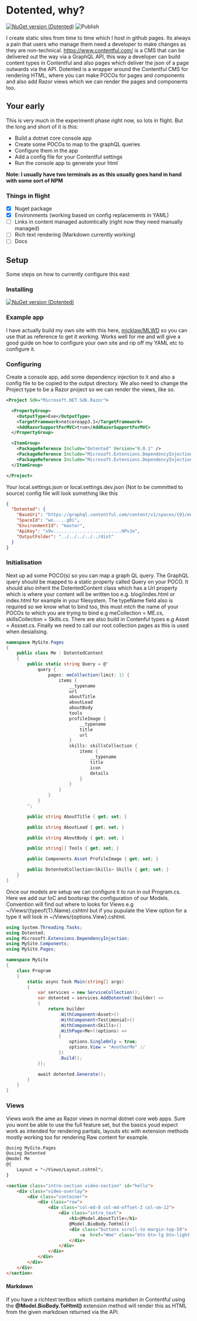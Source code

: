# Dotented, why?
[![NuGet version (Dotented)](https://img.shields.io/nuget/v/Dotented.svg?style=flat-square)](https://www.nuget.org/packages/Dotented/)
![Publish](https://github.com/micklaw/Dotented/workflows/Publish/badge.svg)

I create static sites from time to time which I host in github pages. Its always a pain that users who manage them need a developer to make changes as they are non-technical. https://www.contentful.com/ is a CMS that can be delivered out the way via a GraphQL API, this way a developer can build content types in Contentful and also pages which deliver the json of a page outwards via the API. Dotented is a wrapper around the Contentful CMS for rendering HTML, where you can make POCOs for pages and components and also add Razor views which we can render the pages and components too.

## Your early
This is very much in the experimentl phase right now, so lots in flight. But the long and short of it is this:

- Build a dotnet core console app
- Create some POCOs to map to the graphQL queries
- Configure them in the app
- Add a config file for your Contentful settings
- Run the console app to generate your html

**Note: I usually have two terminals as as this usually goes hand in hand with some sort of NPM**

### Things in flight

- [x] Nuget package
- [x] Environments (working based on config replacements in YAML)
- [ ] Links in content managed automtically (right now they need manually managed)
- [ ] Rich text rendering (Markdown currently working)
- [ ] Docs

## Setup

Some steps on how to currently configure this east

### Installing
[![NuGet version (Dotented)](https://img.shields.io/nuget/v/Dotented.svg?style=flat-square)](https://www.nuget.org/packages/Dotented/)

### Example app
I have actually build my own site with this here, [micklaw/MLWD](https://github.com/micklaw/MLWD) so you can use that as reference to get it working. Works well for me and will give a good guide on how to configure your own site and rip off my YAML etc to configure it.

### Configuring

Create a console app, add some dependency injection to it and also a config file to be copied to the output directory. We also need to change the Project type to be a Razor project so we can render the views, like so.

```xml
<Project Sdk="Microsoft.NET.Sdk.Razor">

  <PropertyGroup>
    <OutputType>Exe</OutputType>
    <TargetFramework>netcoreapp3.1</TargetFramework>
    <AddRazorSupportForMVC>true</AddRazorSupportForMVC>
  </PropertyGroup>

  <ItemGroup>
    <PackageReference Include="Dotented" Version="0.0.1" />
    <PackageReference Include="Microsoft.Extensions.DependencyInjection" Version="3.1.9" />
    <PackageReference Include="Microsoft.Extensions.DependencyInjection.Abstractions" Version="3.1.9" />
  </ItemGroup>

</Project>
```

Your local.settings.json or local.settings.dev.json (Not to be committed to source) config file will look something like this

```json
{
  "Dotented": {
    "BaseUri": "https://graphql.contentful.com/content/v1/spaces/{0}/environments/{1}",
    "SpaceId": "wo.....g0i",
    "EnvironmentId": "master",
    "ApiKey": "x9v..........................HPvJo",
    "OutputFolder": "../../../../../dist"
  }
}
```

### Initialisation

Next up ad some POCO(s) so you can map a graph QL query. The GraphQL query should be mapped to a static property called Query on your POCO. It should also inherit the DotentedContent class which has a Url property which is where your content will be written too e.g. blog/index.html or index.html for example in your filesystem. The typeName field also is required so we know what to bind too, this must mtch the name of your POCOs to which you are trying to bind e.g meCollection = ME.cs, skillsCollection = Skills.cs. There are also build in Contenful types e.g Asset = Assset.cs. Finally we need to call our root collection pages as this is used when desialising.

```csharp
namespace MySite.Pages
{
    public class Me : DotentedContent
    {
        public static string Query = @"
            query {
                pages: meCollection(limit: 1) {
                    items {
                        __typename
                        url
                        aboutTitle
                        aboutLead
                        aboutBody
                        tools
                        profileImage {
                            __typename
                            title
                            url
                        }
                        skills: skillsCollection {
                            items {
                                __typename
                                title
                                icon
                                details
                            }
                        }
                    }
                }
            }
        ";

        public string AboutTitle { get; set; }

        public string AboutLead { get; set; }

        public string AboutBody { get; set; }

        public string[] Tools { get; set; }

        public Components.Asset ProfileImage { get; set; }

        public DotentedCollection<Skills> Skills { get; set; }
    }
}
```

Once our models are setup we can configure it to run in out Program.cs. Here we add our IoC and bootsrap the configuration of our Models. Convention will find out where to looks for Views e.g ~/Views/{typeof(T).Name}.cshtml but if you pupulate the View option for a type it will look in ~/Views/{options.View}.cshtml.

```csharp
using System.Threading.Tasks;
using Dotented;
using Microsoft.Extensions.DependencyInjection;
using MySite.Components;
using MySite.Pages;

namespace MySite
{
    class Program
    {
        static async Task Main(string[] args)
        {
            var services = new ServiceCollection();
            var dotented = services.AddDotented((builder) => 
            {
                return builder
                    .WithComponent<Asset>()
                    .WithComponent<Testimonial>()
                    .WithComponent<Skills>()
                    .WithPage<Me>((options) => 
                    {
                        options.SingleOnly = true;
                        options.View = "AnotherMe" // 
                    })
                    .Build();
            });

            await dotented.Generate();
        }
    }
}
```

### Views

Views work the ame as Razor views in normal dotnet core web apps. Sure you wont be able to use the full feature set, but the basics youd expect work as intended for rendering partials, layouts etc with extension methods mostly working too for rendering Raw content for example.

```html
@using MySite.Pages
@using Dotented
@model Me
@{
    Layout = "~/Views/Layout.cshtml";
}

<section class="intro-section video-section" id="hello">
    <div class="video-overlay">
        <div class="container"> 
            <div class="row">
                <div class="col-md-8 col-md-offset-2 col-sm-12">
                    <div class="intro_text"> 
                        <h1>@Model.AboutTitle</h1>
                        @Model.BioBody.ToHtml()
                        <div class="buttons scroll-to margin-top-50">
                            <a  href="#me" class="btn btn-lg btn-light-dark ">A bit about me<i class="fa fa-angle-down"></i></a>
                        </div>
                    </div> 
                </div>
            </div>
        </div>
    </div>
</section>
```

#### Markdown

If you have a richtext textbox which contains markdwn in Contentful using the **@Model.BioBody.ToHtml()** extension method will render this as HTML from the given markdown returned via the API.
